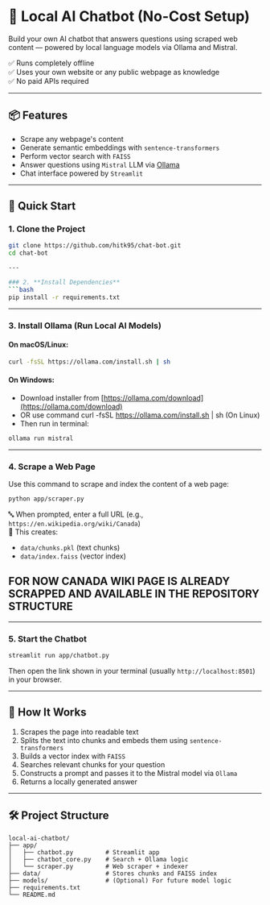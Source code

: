 # 🧠 Local AI Chatbot (No-Cost Setup)

Build your own AI chatbot that answers questions using scraped web content — powered by local language models via Ollama and Mistral.

✅ Runs completely offline  
✅ Uses your own website or any public webpage as knowledge  
✅ No paid APIs required

---

## 📦 Features

- Scrape any webpage's content
- Generate semantic embeddings with `sentence-transformers`
- Perform vector search with `FAISS`
- Answer questions using `Mistral` LLM via [Ollama](https://ollama.com/)
- Chat interface powered by `Streamlit`

---

## 🚀 Quick Start

### 1. **Clone the Project**
```bash
git clone https://github.com/hitk95/chat-bot.git
cd chat-bot

---

### 2. **Install Dependencies**
```bash
pip install -r requirements.txt
```

---

### 3. **Install Ollama (Run Local AI Models)**

#### On macOS/Linux:
```bash
curl -fsSL https://ollama.com/install.sh | sh
```

#### On Windows:
- Download installer from [https://ollama.com/download](https://ollama.com/download)
- OR use command curl -fsSL https://ollama.com/install.sh | sh (On Linux)
- Then run in terminal:
```bash
ollama run mistral
```

---

### 4. **Scrape a Web Page**

Use this command to scrape and index the content of a web page:

```bash
python app/scraper.py
```

🔤 When prompted, enter a full URL (e.g., `https://en.wikipedia.org/wiki/Canada`)  
📁 This creates:
- `data/chunks.pkl` (text chunks)
- `data/index.faiss` (vector index)

## FOR NOW CANADA WIKI PAGE IS ALREADY SCRAPPED AND AVAILABLE IN THE REPOSITORY STRUCTURE

---

### 5. **Start the Chatbot**

```bash
streamlit run app/chatbot.py
```

Then open the link shown in your terminal (usually `http://localhost:8501`) in your browser.

---

## 🧠 How It Works

1. Scrapes the page into readable text
2. Splits the text into chunks and embeds them using `sentence-transformers`
3. Builds a vector index with `FAISS`
4. Searches relevant chunks for your question
5. Constructs a prompt and passes it to the Mistral model via `Ollama`
6. Returns a locally generated answer

---

## 🛠 Project Structure

```
local-ai-chatbot/
├── app/
│   ├── chatbot.py         # Streamlit app
│   ├── chatbot_core.py    # Search + Ollama logic
│   └── scraper.py         # Web scraper + indexer
├── data/                  # Stores chunks and FAISS index
├── models/                # (Optional) For future model logic
├── requirements.txt
└── README.md
```
